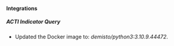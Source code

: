 #### Integrations
##### ACTI Indicator Query
- Updated the Docker image to: *demisto/python3:3.10.9.44472*.
